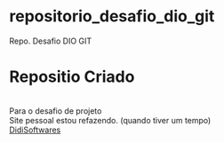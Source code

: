 # repositorio_desafio_dio_git
Repo. Desafio DIO GIT

<h1>Repositio Criado</h1><br>
Para o desafio de projeto<br>
Site pessoal estou refazendo. (quando tiver um tempo)<br>
<a href="www.didisoftwares.ddns.net">DidiSoftwares</a>
